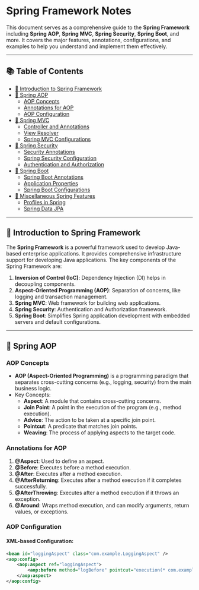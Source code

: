 # Spring Framework Notes

This document serves as a comprehensive guide to the **Spring Framework** including **Spring AOP**, **Spring MVC**, **Spring Security**, **Spring Boot**, and more. It covers the major features, annotations, configurations, and examples to help you understand and implement them effectively.

---

## 📚 Table of Contents

- [🔹 Introduction to Spring Framework](#-introduction-to-spring-framework)
- [🔹 Spring AOP](#-spring-aop)
  - [AOP Concepts](#aop-concepts)
  - [Annotations for AOP](#annotations-for-aop)
  - [AOP Configuration](#aop-configuration)
- [🔹 Spring MVC](#-spring-mvc)
  - [Controller and Annotations](#controller-and-annotations)
  - [View Resolver](#view-resolver)
  - [Spring MVC Configurations](#spring-mvc-configurations)
- [🔹 Spring Security](#-spring-security)
  - [Security Annotations](#security-annotations)
  - [Spring Security Configuration](#spring-security-configuration)
  - [Authentication and Authorization](#authentication-and-authorization)
- [🔹 Spring Boot](#-spring-boot)
  - [Spring Boot Annotations](#spring-boot-annotations)
  - [Application Properties](#application-properties)
  - [Spring Boot Configurations](#spring-boot-configurations)
- [🔹 Miscellaneous Spring Features](#-miscellaneous-spring-features)
  - [Profiles in Spring](#profiles-in-spring)
  - [Spring Data JPA](#spring-data-jpa)

---

## 🔹 Introduction to Spring Framework

The **Spring Framework** is a powerful framework used to develop Java-based enterprise applications. It provides comprehensive infrastructure support for developing Java applications. The key components of the Spring Framework are:

1. **Inversion of Control (IoC)**: Dependency Injection (DI) helps in decoupling components.
2. **Aspect-Oriented Programming (AOP)**: Separation of concerns, like logging and transaction management.
3. **Spring MVC**: Web framework for building web applications.
4. **Spring Security**: Authentication and Authorization framework.
5. **Spring Boot**: Simplifies Spring application development with embedded servers and default configurations.

---

## 🔹 Spring AOP

### AOP Concepts

- **AOP (Aspect-Oriented Programming)** is a programming paradigm that separates cross-cutting concerns (e.g., logging, security) from the main business logic.
- Key Concepts:
  - **Aspect**: A module that contains cross-cutting concerns.
  - **Join Point**: A point in the execution of the program (e.g., method execution).
  - **Advice**: The action to be taken at a specific join point.
  - **Pointcut**: A predicate that matches join points.
  - **Weaving**: The process of applying aspects to the target code.

### Annotations for AOP

1. **@Aspect**: Used to define an aspect.
2. **@Before**: Executes before a method execution.
3. **@After**: Executes after a method execution.
4. **@AfterReturning**: Executes after a method execution if it completes successfully.
5. **@AfterThrowing**: Executes after a method execution if it throws an exception.
6. **@Around**: Wraps method execution, and can modify arguments, return values, or exceptions.

### AOP Configuration

#### XML-based Configuration:
```xml
<bean id="loggingAspect" class="com.example.LoggingAspect" />
<aop:config>
    <aop:aspect ref="loggingAspect">
        <aop:before method="logBefore" pointcut="execution(* com.example.*.*(..))" />
    </aop:aspect>
</aop:config>
